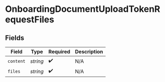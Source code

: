 # OnboardingDocumentUploadTokenRequestFiles


## Fields

| Field              | Type               | Required           | Description        |
| ------------------ | ------------------ | ------------------ | ------------------ |
| `content`          | *string*           | :heavy_check_mark: | N/A                |
| `files`            | *string*           | :heavy_check_mark: | N/A                |